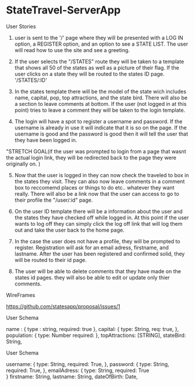 # StateTravel-ServerApp


User Stories


1) user is sent to the '/' page where they will be presented with a LOG IN option, a REGISTER option, and an option to see a STATE LIST. The user will read how to use the site and see a greeting. 

2) If the user selects the "/STATES" route they will be taken to a template that shows all 50 of the states as well as a picture of their flag. If the user clicks on a state they will be routed to the states ID page. '/STATES/:ID' 

3) In the states template there will be the model of the state wich includes name, capital, pop, top attractions, and the state bird. There will also be a section to leave comments at bottom. If the user (not logged in at this point) tries to leave a comment they will be taken to the login template. 

4) The login will have a spot to register a username and password. If the username is already in use it will indicate that it is so on the page. If the username is good and the password is good then it will tell the user that they have been logged in. 

"STRETCH GOAL(if the user was prompted to login from a page that wasnt the actual login link, they will be redirected back to the page they were originally on. )


5) Now that the user is logged in they can now check the traveled to box in the states they visit. They can also now leave comments in a comment box to reccomemd places or things to do etc.. whatever they want really. There will also be a link now that the user can access to go to their profile the "/user/:id" page.

6) On the user ID template there will be a information about the user and the states they have checked off while logged in. At this point if the user wants to log off they can simply click the log off link that will log them out and take the user back to the home page. 

7) In the case the user does not have a profile, they will be prompted to register. Registration will ask for an email adress, firstname, and lastname. After the user has been registered and confirmed solid, they will be routed to their id page. 

8) The user will be able to delete comments that they have made on the states id pages. 	they will also be able to edit or update only thier comments. 


WireFrames

https://github.com/statesapp/proposal/issues/1


User Schema

name : {
	type : string,
	required: true
},
capital: {
	type: String,
	req: true, 
},
population: {
	type: Number
	required: 
},
topAttractions: [STRING],
stateBird: String, 


User Schema

username: {
	type: String,
	required: True, 
},
password: {
	type: String, 
	required: True, 
},
emailAdress: {
	type: String, 
	required: True  
} 
firstname: String, 
lastname: String,
dateOfBirth: Date,
